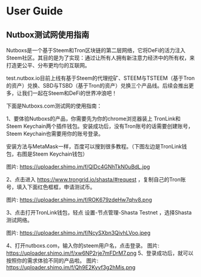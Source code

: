# User Guide

## Nutbox测试网使用指南

Nutboxs是一个基于Steem和Tron区块链的第二层网络，它将DeFi的活力注入Steem社区。其目的是为了实现：通过让所有人拥有新注意力经济中的所有权，来打造更公平、分布更均匀的互联网。

test.nutbox.io目前上线有基于Steem的代理挖矿、STEEM与TSTEEM（基于Tron的资产）兑换、SBD与TSBD（基于Tron的资产）兑换三个产品线。后续会推出更多，让我们一起在Steem和DeFi的世界冲浪吧！

下面是Nutboxs.com测试网的使用指南：

1、要体验Nutboxs的产品，你需要先为你的chrome浏览器装上 TronLink和Steem Keychain两个插件钱包。安装成功后，没有Tron账号的话需要创建账号，Steem Keychain也需要用你的账号登录。

安装方法与MetaMask一样，百度可以搜到很多教程。（下图左边是TronLink钱包，右图是Steem Keychain钱包）

图片: https://uploader.shimo.im/f/QIDc4GNhTkN0uBdL.jpg

2、点击进入 https://www.trongrid.io/shasta/#request ，复制自己的Tron账号，填入下面红色框框，申请测试币。

图片: https://uploader.shimo.im/f/ROK679zdeHw7qhv8.png

3、点击打开TronLink钱包，轻点 设置-节点管理-Shasta Testnet ，选择Shasta测试网络。

图片: https://uploader.shimo.im/f/NcySXbn3QivhLVoo.jpeg

4、打开nutboxs.com，输入你的steem用户名，点击登录。
图片: https://uploader.shimo.im/f/xw6NP2rje7mFDrM7.png
5、登录成功后，就可以按照你的需求体验不同的产品啦。
图片: https://uploader.shimo.im/f/Qh9E2Kyvf3g2hMis.png
